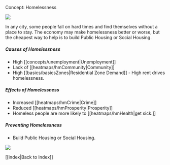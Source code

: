 Concept: Homelessness

![](newspaper/images/tents01.png)

In any city, some people fall on hard times and find themselves without a place to stay. The economy may make homelessness better or worse, but the cheapest way to help is to build Public Housing or Social Housing.

##### Causes of Homelessness
* High [[concepts/unemployment|Unemployment]]
* Lack of [[heatmaps/hmCommunity|Community]]
* High [[basics/basicsZones|Residential Zone Demand]] - High rent drives homelessness.

##### Effects of Homelessness
* Increased [[heatmaps/hmCrime|Crime]]
* Reduced [[heatmaps/hmProsperity|Prosperity]]
* Homeless people are more likely to [[heatmaps/hmHealth|get sick.]]

##### Preventing Homelessness
* Build Public Housing or Social Housing.

![](Chart::StatEmergencyHousingBalance)

[[index|Back to Index]]

